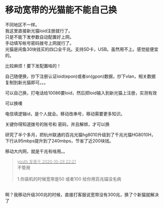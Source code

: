 # 移动宽带的光猫能不能自己换


不同地区不一样。<br />
我这里直接新光猫loid注册就行了。<br />
只是不能下发参数自动配置好上网。<br />
手动填写帐号密码拨号上网就行了。<br />
光猫是闲鱼30块钱买的四口全千兆。支持SD卡，USB。虽然用不上。感觉挺便宜的。

比较麻烦！要下发配置啥的！

自己随便换，抄下注册认证loid(epon)或者sn(gpon)数据，抄下vlan，相关数据复制到新光猫即可。。。

可以自己换，打电话给10086要loid，然后把loid输入到新光猫上注册，实测有效

可以换噢

电信填逻辑id，是个人就会。移动改串号，移动需要更多知识。

关键你得知道拨号的账号和 密码，并且解绑，才可以换

研究了半个多月，把杭州联通的百兆光猫hg8010升级到了千兆光猫HG8010H，下行从95mbps提升到了240mbps，节省了近200块钱。

移动大内网，就是千兆有啥用。。<img id="aimg_a11V6" onclick="zoom(this, this.src, 0, 0, 0)" class="zoom" src="https://cdn.jsdelivr.net/gh/hishis/forum-master/public/images/patch.gif" onmouseover="img_onmouseoverfunc(this)" onload="thumbImg(this)" border="0" alt="" />

<div class="quote"><blockquote><font size="2"><a href="https://www.hostloc.com/forum.php?mod=redirect&amp;goto=findpost&amp;pid=9372096&amp;ptid=760014" target="_blank"><font color="#999999">youth 发表于 2020-10-29 22:21</font></a></font><br />
不管用&nbsp;&nbsp;<br />
<br />
1.你装机的时候宽带是50 或者100 给你用百兆锚没毛病</blockquote></div><br />
啊？我移动升级300兆的时候，直接打客服说宽带没有300兆，换了个新猫就解决了
